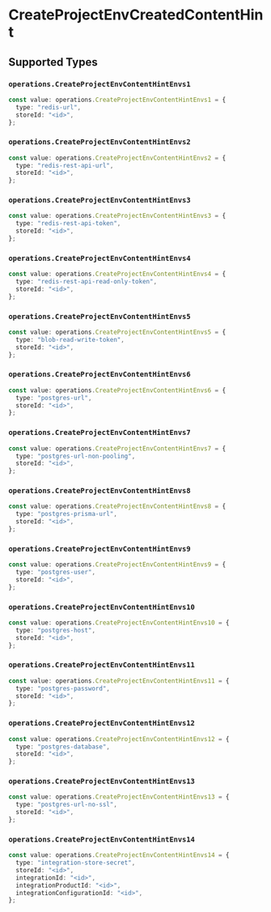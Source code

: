 # CreateProjectEnvCreatedContentHint


## Supported Types

### `operations.CreateProjectEnvContentHintEnvs1`

```typescript
const value: operations.CreateProjectEnvContentHintEnvs1 = {
  type: "redis-url",
  storeId: "<id>",
};
```

### `operations.CreateProjectEnvContentHintEnvs2`

```typescript
const value: operations.CreateProjectEnvContentHintEnvs2 = {
  type: "redis-rest-api-url",
  storeId: "<id>",
};
```

### `operations.CreateProjectEnvContentHintEnvs3`

```typescript
const value: operations.CreateProjectEnvContentHintEnvs3 = {
  type: "redis-rest-api-token",
  storeId: "<id>",
};
```

### `operations.CreateProjectEnvContentHintEnvs4`

```typescript
const value: operations.CreateProjectEnvContentHintEnvs4 = {
  type: "redis-rest-api-read-only-token",
  storeId: "<id>",
};
```

### `operations.CreateProjectEnvContentHintEnvs5`

```typescript
const value: operations.CreateProjectEnvContentHintEnvs5 = {
  type: "blob-read-write-token",
  storeId: "<id>",
};
```

### `operations.CreateProjectEnvContentHintEnvs6`

```typescript
const value: operations.CreateProjectEnvContentHintEnvs6 = {
  type: "postgres-url",
  storeId: "<id>",
};
```

### `operations.CreateProjectEnvContentHintEnvs7`

```typescript
const value: operations.CreateProjectEnvContentHintEnvs7 = {
  type: "postgres-url-non-pooling",
  storeId: "<id>",
};
```

### `operations.CreateProjectEnvContentHintEnvs8`

```typescript
const value: operations.CreateProjectEnvContentHintEnvs8 = {
  type: "postgres-prisma-url",
  storeId: "<id>",
};
```

### `operations.CreateProjectEnvContentHintEnvs9`

```typescript
const value: operations.CreateProjectEnvContentHintEnvs9 = {
  type: "postgres-user",
  storeId: "<id>",
};
```

### `operations.CreateProjectEnvContentHintEnvs10`

```typescript
const value: operations.CreateProjectEnvContentHintEnvs10 = {
  type: "postgres-host",
  storeId: "<id>",
};
```

### `operations.CreateProjectEnvContentHintEnvs11`

```typescript
const value: operations.CreateProjectEnvContentHintEnvs11 = {
  type: "postgres-password",
  storeId: "<id>",
};
```

### `operations.CreateProjectEnvContentHintEnvs12`

```typescript
const value: operations.CreateProjectEnvContentHintEnvs12 = {
  type: "postgres-database",
  storeId: "<id>",
};
```

### `operations.CreateProjectEnvContentHintEnvs13`

```typescript
const value: operations.CreateProjectEnvContentHintEnvs13 = {
  type: "postgres-url-no-ssl",
  storeId: "<id>",
};
```

### `operations.CreateProjectEnvContentHintEnvs14`

```typescript
const value: operations.CreateProjectEnvContentHintEnvs14 = {
  type: "integration-store-secret",
  storeId: "<id>",
  integrationId: "<id>",
  integrationProductId: "<id>",
  integrationConfigurationId: "<id>",
};
```

